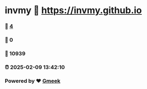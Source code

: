 # invmy :link: https://invmy.github.io 
### :page_facing_up: [4](https://invmy.github.io/tag.html) 
### :speech_balloon: 0 
### :hibiscus: 10939 
### :alarm_clock: 2025-02-09 13:42:10 
### Powered by :heart: [Gmeek](https://github.com/Meekdai/Gmeek)
